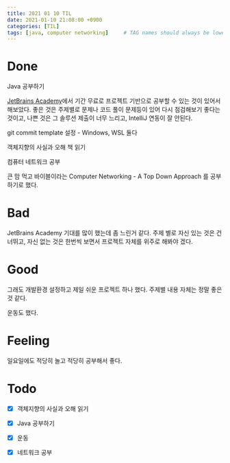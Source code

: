 ```yaml
---
title: 2021 01 10 TIL
date: 2021-01-10 21:08:00 +0900
categories: [TIL]
tags: [java, computer networking]     # TAG names should always be lowercase
---
```


# Done

Java 공부하기

[JetBrains Academy](https://hyperskill.org/)에서 기간 무료로 프로젝트 기반으로 공부할 수 있는 것이 있어서 해보았다. 좋은 것은 주제별로 문제나 코드 풀이 문제등이 있어 다시 점검해보기 좋다는 것이고, 나쁜 것은 그 솔루션 제출이 너무 느리고, IntelliJ 연동이 잘 안된다.

git commit template 설정 - Windows, WSL 둘다

객체지향의 사실과 오해 책 읽기

컴퓨터 네트워크 공부

큰 맘 먹고 바이블이라는 Computer Networking - A Top Down Approach 를 공부하기로 했다.

# Bad

JetBrains Academy 기대를 많이 했는데 좀 느린거 같다. 주제 별로 자신 있는 것은 건너뛰고, 자신 없는 것은 한번씩 보면서 프로젝트 자체를 위주로 해봐야 겠다.

# Good

그래도 개발환경 설정하고 제일 쉬운 프로젝트 하나 했다. 주제별 내용 자체는 정말 좋은 것 같다.

운동도 했다.

# Feeling

일요일에도 적당히 놀고 적당히 공부해서 좋다.

# Todo

- [x] 객체지향의 사실과 오해 읽기
- [x] Java 공부하기
- [x] 운동
- [x] 네트워크 공부

